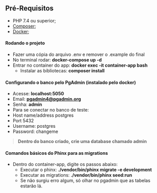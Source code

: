 ## Pré-Requisitos

- PHP 7.4 ou superior;
- [Composer](https://getcomposer.org);
- [Docker](https://www.docker.com);

#### Rodando o projeto

- Fazer uma cópia do arquivo .env e remover o .example do final
- No terminal rodar: **docker-compose up -d**
- Entrar no container do app: **docker exec -it container-app bash**
  - Instalar as bibliotecas: **composer install**

#### Configurando o banco pelo PgAdmin (instalado pelo docker)
-   Acesse: **localhost:5050**
  - Email: **pgadmin4@pgadmin.org**
  - Senha: **admin**
-   Para se conectar no banco de teste:
  - Host name/address postgres
  - Port 5432
  - Username: postgres
  - Password: changeme

> **Dentro do banco criado, crie uma database chamado __admin__**

#### Comandos básicos do Phinx para as migrations
- Dentro do container-app, digite os passos abaixo:
  - Executar o phinx: **./vendor/bin/phinx migrate -e development**
  - Executar as migrations: **./vendor/bin/phinx seed:run**
  - Se não surgiu erro algum, só olhar no pgadmin que as tabelas estarão lá.